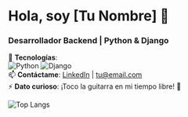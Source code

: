 # Hola, soy [Tu Nombre] 👋  
### Desarrollador Backend | Python & Django  
🔧 **Tecnologías**:  
![Python](https://img.shields.io/badge/Python-3776AB?style=flat&logo=python&logoColor=white)
![Django](https://img.shields.io/badge/Django-092E20?style=flat&logo=django&logoColor=white)  
📫 **Contáctame**: [LinkedIn](https://linkedin.com/in/tuperfil) | tu@email.com  
⚡ **Dato curioso**: ¡Toco la guitarra en mi tiempo libre! 🎸

![Top Langs](https://github-readme-stats.vercel.app/api/top-langs/?username=tuusuario&layout=compact)
